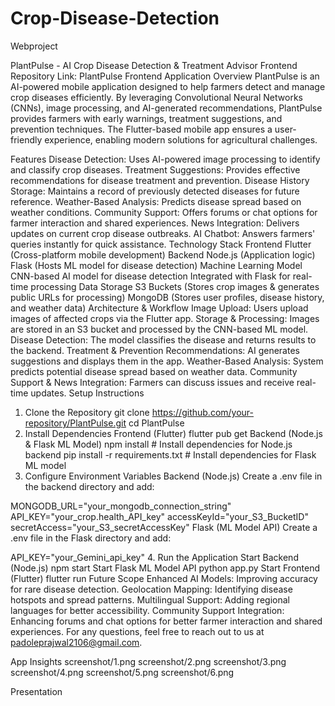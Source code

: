 # Crop-Disease-Detection
Webproject


PlantPulse - AI Crop Disease Detection & Treatment Advisor
Frontend Repository
Link: PlantPulse Frontend Application
Overview
PlantPulse is an AI-powered mobile application designed to help farmers detect and manage crop diseases efficiently. By leveraging Convolutional Neural Networks (CNNs), image processing, and AI-generated recommendations, PlantPulse provides farmers with early warnings, treatment suggestions, and prevention techniques. The Flutter-based mobile app ensures a user-friendly experience, enabling modern solutions for agricultural challenges.

Features
Disease Detection: Uses AI-powered image processing to identify and classify crop diseases.
Treatment Suggestions: Provides effective recommendations for disease treatment and prevention.
Disease History Storage: Maintains a record of previously detected diseases for future reference.
Weather-Based Analysis: Predicts disease spread based on weather conditions.
Community Support: Offers forums or chat options for farmer interaction and shared experiences.
News Integration: Delivers updates on current crop disease outbreaks.
AI Chatbot: Answers farmers' queries instantly for quick assistance.
Technology Stack
Frontend
Flutter (Cross-platform mobile development)
Backend
Node.js (Application logic)
Flask (Hosts ML model for disease detection)
Machine Learning Model
CNN-based AI model for disease detection
Integrated with Flask for real-time processing
Data Storage
S3 Buckets (Stores crop images & generates public URLs for processing)
MongoDB (Stores user profiles, disease history, and weather data)
Architecture & Workflow
Image Upload: Users upload images of affected crops via the Flutter app.
Storage & Processing: Images are stored in an S3 bucket and processed by the CNN-based ML model.
Disease Detection: The model classifies the disease and returns results to the backend.
Treatment & Prevention Recommendations: AI generates suggestions and displays them in the app.
Weather-Based Analysis: System predicts potential disease spread based on weather data.
Community Support & News Integration: Farmers can discuss issues and receive real-time updates.
Setup Instructions
1. Clone the Repository
 git clone https://github.com/your-repository/PlantPulse.git
 cd PlantPulse
2. Install Dependencies
Frontend (Flutter)
 flutter pub get
Backend (Node.js & Flask ML Model)
 npm install   # Install dependencies for Node.js backend
 pip install -r requirements.txt   # Install dependencies for Flask ML model
3. Configure Environment Variables
Backend (Node.js)
Create a .env file in the backend directory and add:

MONGODB_URL="your_mongodb_connection_string"
API_KEY="your_crop.health_API_key"
accessKeyId="your_S3_BucketID"
secretAccess="your_S3_secretAccessKey"
Flask (ML Model API)
Create a .env file in the Flask directory and add:

 API_KEY="your_Gemini_api_key"
4. Run the Application
Start Backend (Node.js)
 npm start
Start Flask ML Model API
 python app.py
Start Frontend (Flutter)
 flutter run
Future Scope
Enhanced AI Models: Improving accuracy for rare disease detection.
Geolocation Mapping: Identifying disease hotspots and spread patterns.
Multilingual Support: Adding regional languages for better accessibility.
Community Support Integration: Enhancing forums and chat options for better farmer interaction and shared experiences.
For any questions, feel free to reach out to us at padoleprajwal2106@gmail.com.

App Insights
screenshot/1.png screenshot/2.png screenshot/3.png
screenshot/4.png screenshot/5.png screenshot/6.png

Presentation
